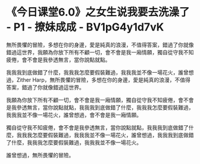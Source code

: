 # 《今日课堂6.0》之女生说我要去洗澡了 - P1 - 撩妹成成 - BV1pG4y1d7vK

無所畏懼的冒險，多想在你的身邊，愛是純真的浪漫，不值得答案，錯過了你就像錯過這世界，我願為你放下所有不顧一切，會不會是我一廂情願，獨自從守我不知疲倦，會不會是我參透無言，當你說點就點。

我我我到底做錯了什麼，我我我怎麼要假裝難過，我我我並不像一場花火，誰曾想過，Zither Harp，無所畏懼的冒險，多想在你的身邊，愛是純真的浪漫，不值得答案，錯過了你就像錯過這世界。

我願為你放下所有不顧一切，會不會是我一廂情願，獨自從守我不知疲倦，會不會是我參透無言，當你說點就點，我我我到底做錯了什麼，我我我怎麼要假裝難過，我我我並不像一場花火，誰曾想過，會不會是我一廂情願。

獨自從守我不知疲倦，會不會是我參透無言，當你說點就點，我我我到底做錯了什麼，我我我怎麼要假裝難過，我我我並不像一場花火，誰曾想過，我我我到底做錯了什麼，我我我怎麼要假裝難過，我我我並不像一場花火。

誰曾想過，無所畏懼的冒險。